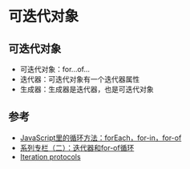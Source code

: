 ﻿# 可迭代对象

## 可迭代对象

- 可迭代对象：for...of...
- 迭代器：可迭代对象有一个迭代器属性
- 生成器：生成器是迭代器，也是可迭代对象

## 参考

- [JavaScript里的循环方法：forEach，for-in，for-of](http://www.tuicool.com/articles/fiYviiB)
- [系列专栏（二）：迭代器和for-of循环](http://www.csdn.net/article/2015-06-15/2824965-es6-in-depth-iterators-and-the-for-of-loop)
- [Iteration protocols](https://developer.mozilla.org/en-US/docs/Web/JavaScript/Reference/Iteration_protocols#iterable)